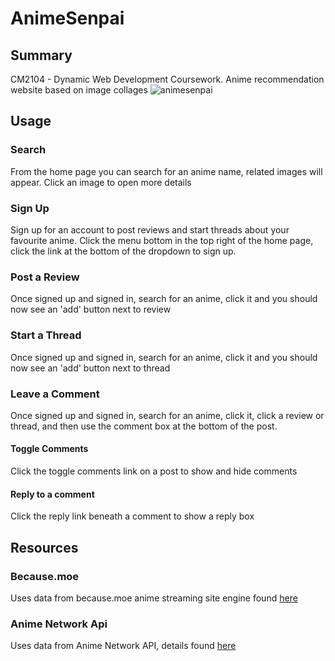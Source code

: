 # AnimeSenpai
## Summary
CM2104 - Dynamic Web Development Coursework. Anime recommendation website based on image collages 
![animesenpai](https://cdn.discordapp.com/attachments/410091079585759252/436285003282907136/unknown.png)

## Usage
### Search
From the home page you can search for an anime name, related images will appear. Click an image to open more details 

### Sign Up
Sign up for an account to post reviews and start threads about your favourite anime. Click the menu bottom in the top right of the home page, click the link at the bottom of the dropdown to sign up. 

### Post a Review
Once signed up and signed in, search for an anime, click it and you should now see an 'add' button next to review

### Start a Thread
Once signed up and signed in, search for an anime, click it and you should now see an 'add' button next to thread

### Leave a Comment
Once signed up and signed in, search for an anime, click it, click a review or thread, and then use the comment box at the bottom of the post. 

#### Toggle Comments
Click the toggle comments link on a post to show and hide comments
 
#### Reply to a comment
Click the reply link beneath a comment to show a reply box

## Resources
### Because.moe
Uses data from because.moe anime streaming site engine found [here](https://github.com/mczub/because-moe)
### Anime Network Api
Uses data from Anime Network API, details found [here](https://www.animenewsnetwork.com/encyclopedia/api.php)
